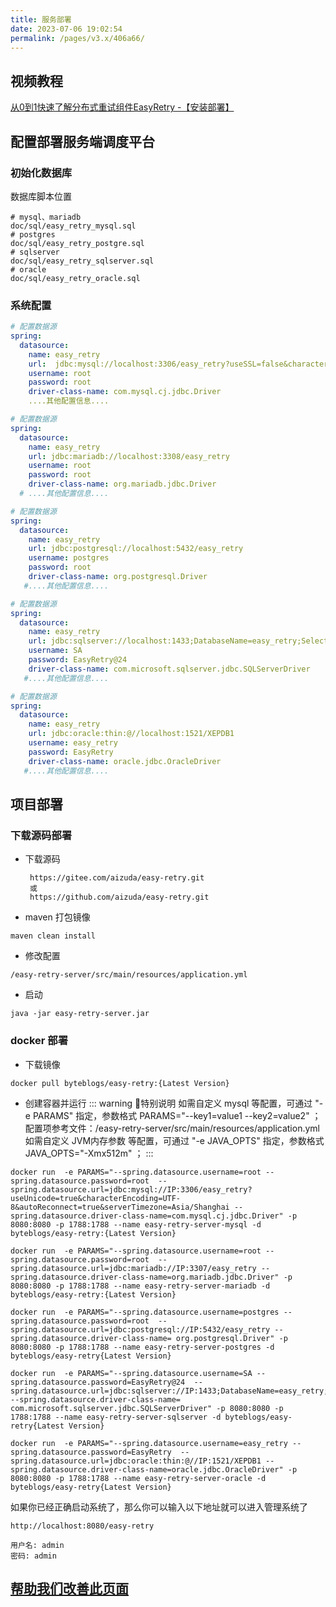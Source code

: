 ```yaml
---
title: 服务部署
date: 2023-07-06 19:02:54
permalink: /pages/v3.x/406a66/
---
```


## <EasyRetryIcon iconType='icon-shipin' /> 视频教程
[从0到1快速了解分布式重试组件EasyRetry -【安装部署】](https://www.ixigua.com/i7270180938343154213/)

## 配置部署服务端调度平台
### 初始化数据库
数据库脚本位置
```
# mysql、mariadb
doc/sql/easy_retry_mysql.sql
# postgres
doc/sql/easy_retry_postgre.sql
# sqlserver
doc/sql/easy_retry_sqlserver.sql
# oracle
doc/sql/easy_retry_oracle.sql
```

### 系统配置

<code-group>
  <code-block title="mysql 数据源" active>

```yaml
# 配置数据源
spring:
  datasource:
    name: easy_retry
    url:  jdbc:mysql://localhost:3306/easy_retry?useSSL=false&characterEncoding=utf8&useUnicode=true
    username: root
    password: root
    driver-class-name: com.mysql.cj.jdbc.Driver
    ....其他配置信息....
```
  </code-block>

  <code-block title="mariadb 数据源">

```yaml
# 配置数据源
spring:
  datasource:
    name: easy_retry
    url: jdbc:mariadb://localhost:3308/easy_retry
    username: root
    password: root
    driver-class-name: org.mariadb.jdbc.Driver
  # ....其他配置信息....
```
  </code-block>
<code-block title="postgres 数据源">

```yaml
# 配置数据源
spring:
  datasource:
    name: easy_retry
    url: jdbc:postgresql://localhost:5432/easy_retry
    username: postgres
    password: root
    driver-class-name: org.postgresql.Driver
   #....其他配置信息....
```
  </code-block>

<code-block title="sqlserver 数据源">

```yaml
# 配置数据源
spring:
  datasource:
    name: easy_retry
    url: jdbc:sqlserver://localhost:1433;DatabaseName=easy_retry;SelectMethod=cursor;encrypt=false;rewriteBatchedStatements=true
    username: SA
    password: EasyRetry@24
    driver-class-name: com.microsoft.sqlserver.jdbc.SQLServerDriver
   #....其他配置信息....
```
  </code-block>

<code-block title="oracle 数据源">

```yaml
# 配置数据源
spring:
  datasource:
    name: easy_retry
    url: jdbc:oracle:thin:@//localhost:1521/XEPDB1
    username: easy_retry
    password: EasyRetry
    driver-class-name: oracle.jdbc.OracleDriver
   #....其他配置信息....
```
  </code-block>
</code-group>


## 项目部署
### 下载源码部署
- 下载源码
  ```
   https://gitee.com/aizuda/easy-retry.git
   或
   https://github.com/aizuda/easy-retry.git
  ```

- maven 打包镜像
```
maven clean install
```

- 修改配置
```
/easy-retry-server/src/main/resources/application.yml
```

- 启动
```
java -jar easy-retry-server.jar
```

### docker 部署
- 下载镜像
```
docker pull byteblogs/easy-retry:{Latest Version}
```

- 创建容器并运行
::: warning 🌈特别说明
如需自定义 mysql 等配置，可通过 "-e PARAMS" 指定，参数格式 PARAMS="--key1=value1  --key2=value2" ；
配置项参考文件：/easy-retry-server/src/main/resources/application.yml
如需自定义 JVM内存参数 等配置，可通过 "-e JAVA_OPTS" 指定，参数格式 JAVA_OPTS="-Xmx512m" ；
:::

<code-group>
  <code-block title="mysql 数据源" active>

``` shell
docker run  -e PARAMS="--spring.datasource.username=root --spring.datasource.password=root  --spring.datasource.url=jdbc:mysql://IP:3306/easy_retry?useUnicode=true&characterEncoding=UTF-8&autoReconnect=true&serverTimezone=Asia/Shanghai --spring.datasource.driver-class-name=com.mysql.cj.jdbc.Driver" -p 8080:8080 -p 1788:1788 --name easy-retry-server-mysql -d byteblogs/easy-retry:{Latest Version}
```
  </code-block>

  <code-block title="mariadb 数据源">

```shell
docker run  -e PARAMS="--spring.datasource.username=root --spring.datasource.password=root  --spring.datasource.url=jdbc:mariadb://IP:3307/easy_retry --spring.datasource.driver-class-name=org.mariadb.jdbc.Driver" -p 8080:8080 -p 1788:1788 --name easy-retry-server-mariadb -d byteblogs/easy-retry:{Latest Version}
```
  </code-block>

  <code-block title="postgres 数据源">

```shell
docker run  -e PARAMS="--spring.datasource.username=postgres --spring.datasource.password=root  --spring.datasource.url=jdbc:postgresql://IP:5432/easy_retry --spring.datasource.driver-class-name= org.postgresql.Driver" -p 8080:8080 -p 1788:1788 --name easy-retry-server-postgres -d byteblogs/easy-retry{Latest Version}
```
  </code-block>
<code-block title="sqlserver 数据源">

```shell
docker run  -e PARAMS="--spring.datasource.username=SA --spring.datasource.password=EasyRetry@24  --spring.datasource.url=jdbc:sqlserver://IP:1433;DatabaseName=easy_retry;SelectMethod=cursor;encrypt=false;rewriteBatchedStatements=true --spring.datasource.driver-class-name= com.microsoft.sqlserver.jdbc.SQLServerDriver" -p 8080:8080 -p 1788:1788 --name easy-retry-server-sqlserver -d byteblogs/easy-retry{Latest Version}
```
  </code-block>
<code-block title="oracle 数据源">

```shell
docker run  -e PARAMS="--spring.datasource.username=easy_retry --spring.datasource.password=EasyRetry  --spring.datasource.url=jdbc:oracle:thin:@//IP:1521/XEPDB1 --spring.datasource.driver-class-name=oracle.jdbc.OracleDriver" -p 8080:8080 -p 1788:1788 --name easy-retry-server-oracle -d byteblogs/easy-retry{Latest Version}
```
  </code-block>

</code-group>


如果你已经正确启动系统了，那么你可以输入以下地址就可以进入管理系统了
```
http://localhost:8080/easy-retry

用户名: admin
密码: admin
```

## [帮助我们改善此页面](https://gitee.com/aizuda/easy-retry-docs/blob/master/docs/01.%E6%8C%87%E5%8D%97/01.%E6%8C%87%E5%8D%97/02.%E5%BF%AB%E9%80%9F%E4%B8%8A%E6%89%8B.md)
